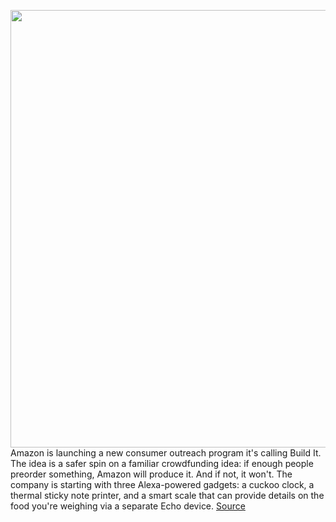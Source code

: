 <img src='https://cdn.vox-cdn.com/thumbor/xIc8_JfJyYD5tLTIkxBI8vSZD1I=/0x0:2369x2369/1200x800/filters:focal(999x931:1377x1309)/cdn.vox-cdn.com/uploads/chorus_image/image/68829757/Build_It_All_Devices.0.jpg' width='700px' /><br/>
Amazon is launching a new consumer outreach program it's calling Build It. The idea is a safer spin on a familiar crowdfunding idea: if enough people preorder something, Amazon will produce it. And if not, it won't. The company is starting with three Alexa-powered gadgets: a cuckoo clock, a thermal sticky note printer, and a smart scale that can provide details on the food you're weighing via a separate Echo device.
<a href='https://www.theverge.com/2021/2/17/22286662/amazon-alexa-cuckoo-clock-build-it-program-preorder'> Source <a/>